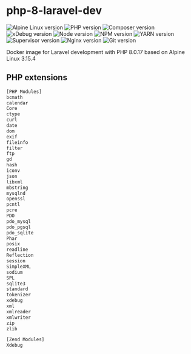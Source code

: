 # php-8-laravel-dev

![Alpine Linux version](https://img.shields.io/badge/ALPINE%20LINUX-3.15.4-blue?style=for-the-badge)
![PHP version](https://img.shields.io/badge/PHP-8.0.17-blue?style=for-the-badge)
![Composer version](https://img.shields.io/badge/COMPOSER-2.3.3-blue?style=for-the-badge)
![xDebug version](https://img.shields.io/badge/XDEBUG-3.1.4-blue?style=for-the-badge)
![Node version](https://img.shields.io/badge/node-16.14.2-blue?style=for-the-badge)
![NPM version](https://img.shields.io/badge/npm-8.1.3-blue?style=for-the-badge)
![YARN version](https://img.shields.io/badge/yarn-1.22.17-blue?style=for-the-badge)
![Supervisor version](https://img.shields.io/badge/supervisor-4.2.2-blue?style=for-the-badge)
![Nginx version](https://img.shields.io/badge/nginx-1.20.2-blue?style=for-the-badge)
![Git version](https://img.shields.io/badge/git-2.34.1-blue?style=for-the-badge)

Docker image for Laravel development with PHP 8.0.17 based on Alpine Linux 3.15.4

## PHP extensions

```txt
[PHP Modules]
bcmath
calendar
Core
ctype
curl
date
dom
exif
fileinfo
filter
ftp
gd
hash
iconv
json
libxml
mbstring
mysqlnd
openssl
pcntl
pcre
PDO
pdo_mysql
pdo_pgsql
pdo_sqlite
Phar
posix
readline
Reflection
session
SimpleXML
sodium
SPL
sqlite3
standard
tokenizer
xdebug
xml
xmlreader
xmlwriter
zip
zlib

[Zend Modules]
Xdebug
```
